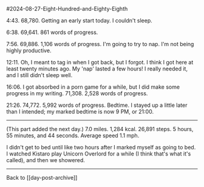 #2024-08-27-Eight-Hundred-and-Eighty-Eighth

4:43.  68,780.  Getting an early start today.  I couldn't sleep.

6:38.  69,641.  861 words of progress.

7:56.  69,886.  1,106 words of progress.  I'm going to try to nap.  I'm not being highly productive.

12:11.  Oh, I meant to tag in when I got back, but I forgot.  I think I got here at least twenty minutes ago.  My 'nap' lasted a few hours!  I really needed it, and I still didn't sleep well.

16:06.  I got absorbed in a porn game for a while, but I did make some progress in my writing.  71,308.  2,528 words of progress.

21:26.  74,772.  5,992 words of progress.  Bedtime.  I stayed up a little later than I intended; my marked bedtime is now 9 PM, or 21:00.

---
(This part added the next day.)  7.0 miles. 1,284 kcal.  26,891 steps.  5 hours, 55 minutes, and 44 seconds.  Average speed 1.1 mph.

I didn't get to bed until like two hours after I marked myself as going to bed.  I watched Kistaro play Unicorn Overlord for a while (I think that's what it's called), and then we showered.

---
Back to [[day-post-archive]]